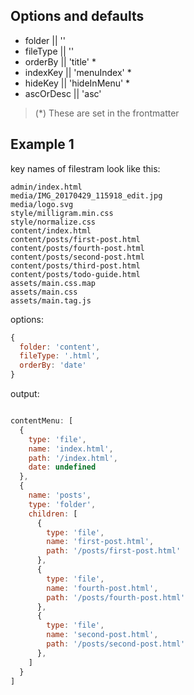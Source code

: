 ## Options and defaults

- folder || ''
- fileType || ''
- orderBy || 'title' *
- indexKey || 'menuIndex' *
- hideKey || 'hideInMenu' *
- ascOrDesc || 'asc'

> (*) These are set in the frontmatter

## Example 1

key names of filestram look like this:

```
admin/index.html
media/IMG_20170429_115918_edit.jpg
media/logo.svg
style/milligram.min.css
style/normalize.css
content/index.html
content/posts/first-post.html
content/posts/fourth-post.html
content/posts/second-post.html
content/posts/third-post.html
content/posts/todo-guide.html
assets/main.css.map
assets/main.css
assets/main.tag.js
```

options:
```javascript
{
  folder: 'content',
  fileType: '.html',
  orderBy: 'date'
}
```

output:

```javascript

contentMenu: [
  {
    type: 'file',
    name: 'index.html',
    path: '/index.html',
    date: undefined
  },
  {
    name: 'posts',
    type: 'folder',
    children: [
      {
        type: 'file',
        name: 'first-post.html',
        path: '/posts/first-post.html'
      },
      {
        type: 'file',
        name: 'fourth-post.html',
        path: '/posts/fourth-post.html'
      },
      {
        type: 'file',
        name: 'second-post.html',
        path: '/posts/second-post.html'
      },
    ]
  }
]
```
